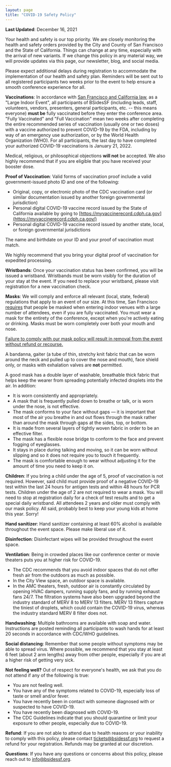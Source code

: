 ```yaml
---
layout: page
title: "COVID-19 Safety Policy"
---
```


**Last Updated**: December 16, 2021

Your health and safety is our top priority. We are closely monitoring the health and safety orders provided by the City and County of San Francisco and the State of California. Things can change at any time, especially with the arrival of new variants. If we change this policy in any material way, we will provide updates via this page, our newsletter, blog, and social media.

Please expect additional delays during registration to accommodate the implementation of our health and safety plan. Reminders will be sent out to all registered participants two weeks prior to the event to help ensure a smooth conference experience for all.

**Vaccinations**: In accordance with [San Francisco and California law](https://www.sfdph.org/dph/alerts/files/C19-07-Safer-Return-Together-Health-Order.pdf), as a "Large Indoor Event", all participants of BSidesSF (including leads, staff, volunteers, vendors, presenters, general participants, etc. -- this means everyone) **must be** fully vaccinated before they enter the conference area. "Fully Vaccinated" and "Full Vaccination" mean two weeks after completing the entire recommended series of vaccination (usually one or two doses) with a vaccine authorized to prevent COVID-19 by the FDA, including by way of an emergency use authorization, or by the World Health Organization (WHO). For all participants, the last day to have completed your authorized COVID-19 vaccinations is January 21, 2022.

Medical, religious, or philosophical objections **will not** be accepted. We also highly recommend that if you are eligible that you have received your booster dose.

**Proof of Vaccination**: Valid forms of vaccination proof include a valid government-issued photo ID and one of the following:

* Original, copy, or electronic photo of the CDC vaccination card (or similar documentation issued by another foreign governmental jurisdiction)
* Personal digital COVID-19 vaccine record issued by the State of California available by going to [https://myvaccinerecord.cdph.ca.gov](https://myvaccinerecord.cdph.ca.gov/)
* Personal digital COVID-19 vaccine record issued by another state, local, or foreign governmental jurisdictions

The name and birthdate on your ID and your proof of vaccination must match.

We highly recommend that you bring your digital proof of vaccination for expedited processing.

**Wristbands**: Once your vaccination status has been confirmed, you will be issued a wristband. Wristbands must be worn visibly for the duration of your stay at the event. If you need to replace your wristband, please visit registration for a new vaccination check.

**Masks**: We will comply and enforce all relevant (local, state, federal) regulations that apply to an event of our size. At this time, San Francisco [requires](https://sf.gov/information/masks-and-face-coverings-added-protection-coronavirus) that people be masked when entering indoor venues with a large number of attendees, even if you are fully vaccinated. You must wear a mask for the entirety of the conference, except when you're actively eating or drinking. Masks must be worn completely over both your mouth and nose.

<u>Failure to comply with our mask policy will result in removal from the event without refund or recourse.</u>

A bandanna, gaiter (a tube of thin, stretchy knit fabric that can be worn around the neck and pulled up to cover the nose and mouth), face shield only, or masks with exhalation valves are **not** permitted.

A good mask has a double layer of washable, breathable thick fabric that helps keep the wearer from spreading potentially infected droplets into the air. In addition:

* It is worn consistently and appropriately.
* A mask that is frequently pulled down to breathe or talk, or is worn under the nose, is not effective.
* The mask conforms to your face without gaps — it is important that most of the air you breathe in and out flows through the mask rather than around the mask through gaps at the sides, top, or bottom.
* It is made from several layers of tightly woven fabric in order to be an effective filter.
* The mask has a flexible nose bridge to conform to the face and prevent fogging of eyeglasses.
* It stays in place during talking and moving, so it can be worn without slipping and so it does not require you to touch it frequently.
* The mask is comfortable enough to wear without adjusting it for the amount of time you need to keep it on.

**Children**: If you bring a child under the age of 5, proof of vaccination is not required. However, said child must provide proof of a negative COVID-19 test within the last 24 hours for antigen tests and within 48 hours for PCR tests. Children under the age of 2 are not required to wear a mask. You will need to stop at registration daily for a check of test results and to get a special daily wristband. All attendees 2 years and older must comply with our mask policy. All said, probably best to keep your young kids at home this year. Sorry!

**Hand sanitizer**: Hand sanitizer containing at least 60% alcohol is available throughout the event space. Please make liberal use of it.

**Disinfection**: Disinfectant wipes will be provided throughout the event space.

**Ventilation**: Being in crowded places like our conference center or movie theaters puts you at higher risk for COVID-19.

* The CDC recommends that you avoid indoor spaces that do not offer fresh air from the outdoors as much as possible.
* In the City View space, an outdoor space is available.
* In the AMC theaters, fresh, outdoor air is constantly circulated by opening HVAC dampers, running supply fans, and by running exhaust fans 24/7. The filtration systems have also been upgraded beyond the industry standard of MERV 8 to MERV 13 filters. MERV 13 filters capture the tiniest of droplets, which could contain the COVID-19 virus, whereas the industry standard MERV 8 filter does not.

**Handwashing**: Multiple bathrooms are available with soap and water. Instructions are posted reminding all participants to wash hands for at least 20 seconds in accordance with CDC/WHO guidelines.

**Social distancing**: Remember that some people without symptoms may be able to spread virus. Where possible, we recommend that you stay at least 6 feet (about 2 arm lengths) away from other people, especially if you are at a higher risk of getting very sick.

**Not feeling well?** Out of respect for everyone's health, we ask that you do not attend if any of the following is true:

* You are not feeling well.
* You have any of the symptoms related to COVID-19, especially loss of taste or smell and/or fever.
* You have recently been in contact with someone diagnosed with or suspected to have COVID-19.
* You have recently been diagnosed with COVID-19.
* The CDC Guidelines indicate that you should quarantine or limit your exposure to other people, especially due to COVID-19.

**Refund**: If you are not able to attend due to health reasons or your inability to comply with this policy, please contact [tickets@bsidessf.org](mailto:tickets@bsidessf.org) to request a refund for your registration. Refunds may be granted at our discretion.

**Questions**: If you have any questions or concerns about this policy, please reach out to [info@bsidessf.org](mailto:info@bsidessf.org).

